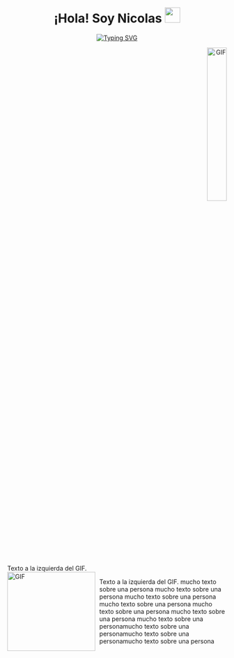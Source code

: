 <h1 align="center">¡Hola! Soy Nicolas <img src="https://media.giphy.com/media/hvRJCLFzcasrR4ia7z/giphy.gif" width="35"></h1>

<p align="center">
  <a href="https://git.io/typing-svg">
    <img src="https://readme-typing-svg.herokuapp.com?font=Raleway&weight=500&size=25&pause=1000&center=true&vCenter=true&random=false&width=435&lines=Desarrollador+Web+Full+Stack+%F0%9F%90%A6" alt="Typing SVG" />
  </a>
</p>

<p align="end">
  <img src="0_IjwqslkWZDHTMK9Y.gif" alt="GIF" width="30%">

</p>
Texto a la izquierda del GIF.

<div style="display: grid; grid-template-columns: 40% auto;">
  <img src="0_IjwqslkWZDHTMK9Y.gif" alt="GIF" alt="GIF" style="width: 100%;">
  <p style="text-align: left; padding-left: 10px;">Texto a la izquierda del GIF. mucho texto sobre una persona mucho texto sobre una persona mucho texto sobre una persona mucho texto sobre una persona mucho texto sobre una persona mucho texto sobre una persona mucho texto sobre una personamucho texto sobre una personamucho texto sobre una personamucho texto sobre una persona</p>
</div>
  



